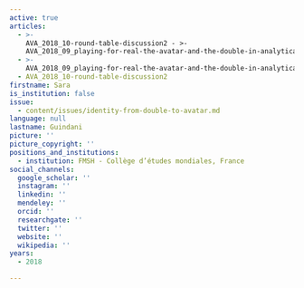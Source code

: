 ```yaml
---
active: true
articles:
  - >-
    AVA_2018_10-round-table-discussion2 - >-
    AVA_2018_09_playing-for-real-the-avatar-and-the-double-in-analytical-psychodrama
  - >-
    AVA_2018_09_playing-for-real-the-avatar-and-the-double-in-analytical-psychodrama
  - AVA_2018_10-round-table-discussion2
firstname: Sara
is_institution: false
issue:
  - content/issues/identity-from-double-to-avatar.md
language: null
lastname: Guindani
picture: ''
picture_copyright: ''
positions_and_institutions:
  - institution: FMSH - Collège d’études mondiales, France
social_channels:
  google_scholar: ''
  instagram: ''
  linkedin: ''
  mendeley: ''
  orcid: ''
  researchgate: ''
  twitter: ''
  website: ''
  wikipedia: ''
years:
  - 2018

---
```

